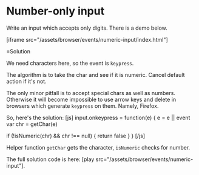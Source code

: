 
# Number-only input 

Write an input which accepts only digits. There is a demo below.

[iframe src="/assets/browser/events/numeric-input/index.html"]


=Solution

We need characters here, so the event is `keypress`.

The algorithm is to take the char and see if it is numeric. Cancel default action if it's not.

The only minor pitfall is to accept special chars as well as numbers. Otherwise it will become impossible to use arrow keys and delete in browsers which generate `keypress` on them. Namely, Firefox.

So, here's the solution:
[js]
input.onkeypress = function(e) {
  e = e || event
  var chr = getChar(e)
  
  if (!isNumeric(chr) && chr !== null) {
    return false
  }
}
[/js]

Helper function `getChar` gets the character, `isNumeric` checks for number.

The full solution code is here: [play src="/assets/browser/events/numeric-input"].


